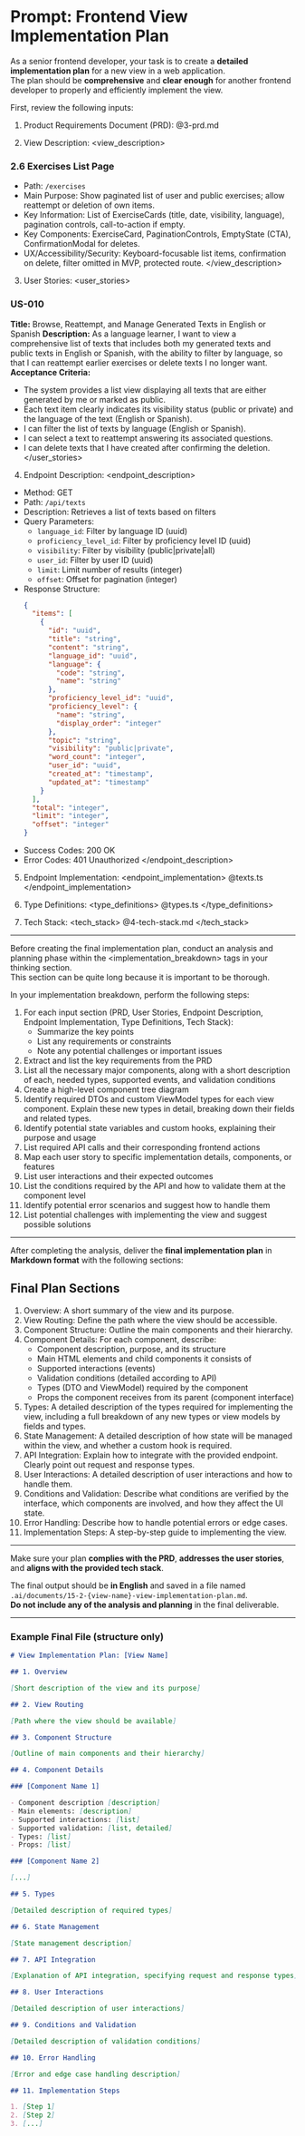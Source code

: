 # Prompt: Frontend View Implementation Plan

As a senior frontend developer, your task is to create a **detailed implementation plan** for a new view in a web application.  
The plan should be **comprehensive** and **clear enough** for another frontend developer to properly and efficiently implement the view.

First, review the following inputs:

1. Product Requirements Document (PRD):
   <prd>
   @3-prd.md
   </prd>

2. View Description:
   <view_description>

### 2.6 Exercises List Page

- Path: `/exercises`
- Main Purpose: Show paginated list of user and public exercises; allow reattempt or deletion of own items.
- Key Information: List of ExerciseCards (title, date, visibility, language), pagination controls, call-to-action if empty.
- Key Components: ExerciseCard, PaginationControls, EmptyState (CTA), ConfirmationModal for deletes.
- UX/Accessibility/Security: Keyboard-focusable list items, confirmation on delete, filter omitted in MVP, protected route.
  </view_description>

3. User Stories:
   <user_stories>

### US-010

**Title:** Browse, Reattempt, and Manage Generated Texts in English or Spanish
**Description:** As a language learner, I want to view a comprehensive list of texts that includes both my generated texts and public texts in English or Spanish, with the ability to filter by language, so that I can reattempt earlier exercises or delete texts I no longer want.
**Acceptance Criteria:**

- The system provides a list view displaying all texts that are either generated by me or marked as public.
- Each text item clearly indicates its visibility status (public or private) and the language of the text (English or Spanish).
- I can filter the list of texts by language (English or Spanish).
- I can select a text to reattempt answering its associated questions.
- I can delete texts that I have created after confirming the deletion.
  </user_stories>

4. Endpoint Description:
   <endpoint_description>

- Method: GET
- Path: `/api/texts`
- Description: Retrieves a list of texts based on filters
- Query Parameters:
  - `language_id`: Filter by language ID (uuid)
  - `proficiency_level_id`: Filter by proficiency level ID (uuid)
  - `visibility`: Filter by visibility (public|private|all)
  - `user_id`: Filter by user ID (uuid)
  - `limit`: Limit number of results (integer)
  - `offset`: Offset for pagination (integer)
- Response Structure:
  ```json
  {
    "items": [
      {
        "id": "uuid",
        "title": "string",
        "content": "string",
        "language_id": "uuid",
        "language": {
          "code": "string",
          "name": "string"
        },
        "proficiency_level_id": "uuid",
        "proficiency_level": {
          "name": "string",
          "display_order": "integer"
        },
        "topic": "string",
        "visibility": "public|private",
        "word_count": "integer",
        "user_id": "uuid",
        "created_at": "timestamp",
        "updated_at": "timestamp"
      }
    ],
    "total": "integer",
    "limit": "integer",
    "offset": "integer"
  }
  ```
- Success Codes: 200 OK
- Error Codes: 401 Unauthorized
  </endpoint_description>

5. Endpoint Implementation:
   <endpoint_implementation>
   @texts.ts
   </endpoint_implementation>

6. Type Definitions:
   <type_definitions>
   @types.ts
   </type_definitions>

7. Tech Stack:
   <tech_stack>
   @4-tech-stack.md
   </tech_stack>

---

Before creating the final implementation plan, conduct an analysis and planning phase within the <implementation_breakdown> tags in your thinking section.  
This section can be quite long because it is important to be thorough.

In your implementation breakdown, perform the following steps:

1. For each input section (PRD, User Stories, Endpoint Description, Endpoint Implementation, Type Definitions, Tech Stack):
   - Summarize the key points
   - List any requirements or constraints
   - Note any potential challenges or important issues
2. Extract and list the key requirements from the PRD
3. List all the necessary major components, along with a short description of each, needed types, supported events, and validation conditions
4. Create a high-level component tree diagram
5. Identify required DTOs and custom ViewModel types for each view component. Explain these new types in detail, breaking down their fields and related types.
6. Identify potential state variables and custom hooks, explaining their purpose and usage
7. List required API calls and their corresponding frontend actions
8. Map each user story to specific implementation details, components, or features
9. List user interactions and their expected outcomes
10. List the conditions required by the API and how to validate them at the component level
11. Identify potential error scenarios and suggest how to handle them
12. List potential challenges with implementing the view and suggest possible solutions

---

After completing the analysis, deliver the **final implementation plan** in **Markdown format** with the following sections:

## Final Plan Sections

1. Overview: A short summary of the view and its purpose.
2. View Routing: Define the path where the view should be accessible.
3. Component Structure: Outline the main components and their hierarchy.
4. Component Details: For each component, describe:
   - Component description, purpose, and its structure
   - Main HTML elements and child components it consists of
   - Supported interactions (events)
   - Validation conditions (detailed according to API)
   - Types (DTO and ViewModel) required by the component
   - Props the component receives from its parent (component interface)
5. Types: A detailed description of the types required for implementing the view, including a full breakdown of any new types or view models by fields and types.
6. State Management: A detailed description of how state will be managed within the view, and whether a custom hook is required.
7. API Integration: Explain how to integrate with the provided endpoint. Clearly point out request and response types.
8. User Interactions: A detailed description of user interactions and how to handle them.
9. Conditions and Validation: Describe what conditions are verified by the interface, which components are involved, and how they affect the UI state.
10. Error Handling: Describe how to handle potential errors or edge cases.
11. Implementation Steps: A step-by-step guide to implementing the view.

---

Make sure your plan **complies with the PRD**, **addresses the user stories**, and **aligns with the provided tech stack**.

The final output should be **in English** and saved in a file named `.ai/documents/15-2-{view-name}-view-implementation-plan.md`.  
**Do not include any of the analysis and planning** in the final deliverable.

---

### Example Final File (structure only)

```markdown
# View Implementation Plan: [View Name]

## 1. Overview

[Short description of the view and its purpose]

## 2. View Routing

[Path where the view should be available]

## 3. Component Structure

[Outline of main components and their hierarchy]

## 4. Component Details

### [Component Name 1]

- Component description [description]
- Main elements: [description]
- Supported interactions: [list]
- Supported validation: [list, detailed]
- Types: [list]
- Props: [list]

### [Component Name 2]

[...]

## 5. Types

[Detailed description of required types]

## 6. State Management

[State management description]

## 7. API Integration

[Explanation of API integration, specifying request and response types]

## 8. User Interactions

[Detailed description of user interactions]

## 9. Conditions and Validation

[Detailed description of validation conditions]

## 10. Error Handling

[Error and edge case handling description]

## 11. Implementation Steps

1. [Step 1]
2. [Step 2]
3. [...]
```
